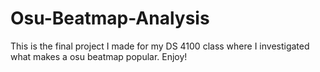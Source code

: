 # Osu-Beatmap-Analysis

This is the final project I made for my DS 4100 class where I investigated what makes a osu beatmap popular. Enjoy!
